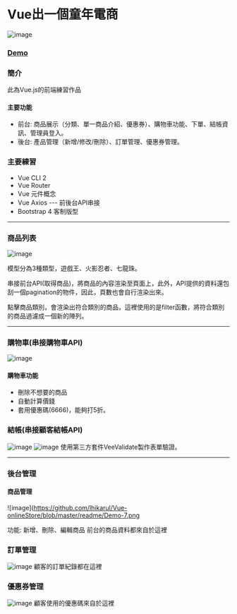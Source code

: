 # Vue出一個童年電商
![image](https://github.com/lhikarul/Vue-onlineStore/blob/master/readme/Vue-%E6%A8%A1%E5%9E%8B%E5%B9%BB%E7%87%88.png)

### [Demo](https://lhikarul.github.io/Vue-onlineStore/#/index")

### 簡介
此為Vue.js的前端練習作品

#### 主要功能
 * 前台: 商品展示（分類、單一商品介紹、優惠券）、購物車功能、下單、結帳資訊、管理員登入。
 * 後台: 產品管理（新增/修改/刪除）、訂單管理、優惠券管理。
 
### 主要練習
  * Vue CLI 2
  * Vue Router
  * Vue 元件概念
  * Vue Axios --- 前後台API串接
  * Bootstrap 4 客制版型

***

### 商品列表
  ![image](https://github.com/lhikarul/Vue-onlineStore/blob/master/readme/Demo-2.png)
  
 模型分為3種類型，遊戲王、火影忍者、七龍珠。
  
 串接前台API(取得商品)，將商品的內容渲染至頁面上，此外，API提供的資料還包刮一個pagination的物件，因此，頁數也會自行渲染出來。
 
 點擊商品類別，會渲染出符合類別的商品，這裡使用的是filter函數，將符合類別的商品過濾成一個新的陣列。
 
***

### 購物車(串接購物車API)
  ![image](https://github.com/lhikarul/Vue-onlineStore/blob/master/readme/Demo-3.png)
  
  #### 購物車功能
  * 刪除不想要的商品
  * 自動計算價錢
  * 套用優惠碼(6666)，能夠打5折。
 
 ### 結帳(串接顧客結帳API)
 ![image](https://github.com/lhikarul/Vue-onlineStore/blob/master/readme/Demo6.png)
 ![image](https://github.com/lhikarul/Vue-onlineStore/blob/master/readme/Demo5.png)
 使用第三方套件VeeValidate製作表單驗證。
  
***

### 後台管理
   
   #### 商品管理
   ![image](https://github.com/lhikarul/Vue-onlineStore/blob/master/readme/Demo-7.png
   
   功能:
       新增、刪除、編輯商品
       前台的商品資料都來自於這裡
   
   ###  訂單管理
   ![image](https://github.com/lhikarul/Vue-onlineStore/blob/master/readme/Demo-8.png)
   顧客的訂單紀錄都在這裡
   
   ### 優惠券管理
   ![image](https://github.com/lhikarul/Vue-onlineStore/blob/master/readme/Demo-9.png)
   顧客使用的優惠碼來自於這裡



